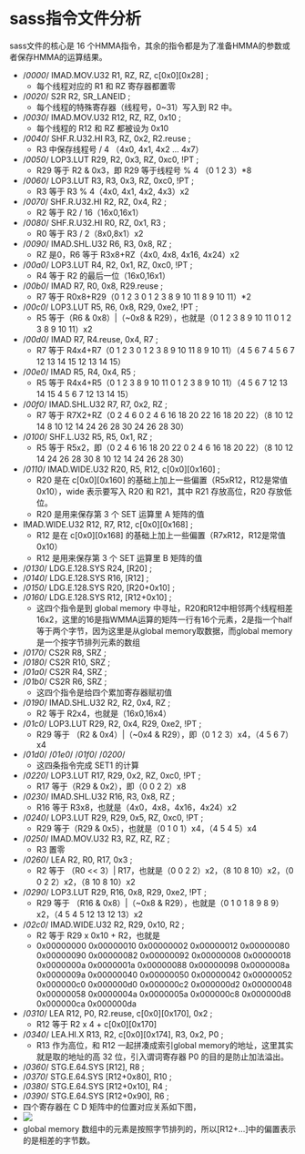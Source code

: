 # sass指令文件分析
sass文件的核心是 16 个HMMA指令，其余的指令都是为了准备HMMA的参数或者保存HMMA的运算结果。
- /*0000*/ IMAD.MOV.U32 R1, RZ, RZ, c[0x0][0x28] ;
  - 每个线程对应的 R1 和 RZ 寄存器都置零
- /*0020*/ S2R R2, SR_LANEID ;
  - 每个线程的特殊寄存器（线程号，0~31）写入到 R2 中。
- /*0030*/ IMAD.MOV.U32 R12, RZ, RZ, 0x10 ;
  - 每个线程的 R12 和 RZ 都被设为 0x10
- /*0040*/ SHF.R.U32.HI R3, RZ, 0x2, R2.reuse ; 
  - R3 中保存线程号 / 4 （4x0, 4x1, 4x2 ... 4x7）
- /*0050*/ LOP3.LUT R29, R2, 0x3, RZ, 0xc0, !PT ;
  - R29 等于 R2 & 0x3，即 R29 等于线程号 % 4 （0 1 2 3）*8
- /*0060*/ LOP3.LUT R3, R3, 0x3, RZ, 0xc0, !PT ;
  - R3 等于 R3 % 4（4x0, 4x1, 4x2, 4x3）x2
- /*0070*/ SHF.R.U32.HI R2, RZ, 0x4, R2 ; 
  - R2 等于 R2 / 16（16x0,16x1）
- /*0080*/ SHF.R.U32.HI R0, RZ, 0x1, R3 ;
  - R0 等于 R3 / 2（8x0,8x1）x2
- /*0090*/ IMAD.SHL.U32 R6, R3, 0x8, RZ ;
  - RZ 是0，R6 等于 R3x8+RZ（4x0, 4x8, 4x16, 4x24）x2
- /*00a0*/ LOP3.LUT R4, R2, 0x1, RZ, 0xc0, !PT ;
  - R4 等于 R2 的最后一位（16x0,16x1）
- /*00b0*/ IMAD R7, R0, 0x8, R29.reuse ;
  - R7 等于 R0x8+R29（0 1 2 3 0 1 2 3 8 9 10 11 8 9 10 11）*2
- /*00c0*/ LOP3.LUT R5, R6, 0x8, R29, 0xe2, !PT ;
  - R5 等于（R6 & 0x8）|（~0x8 & R29），也就是（0 1 2 3 8 9 10 11 0 1 2 3 8 9 10 11）x2
- /*00d0*/ IMAD R7, R4.reuse, 0x4, R7 ; 
  - R7 等于 R4x4+R7（0 1 2 3 0 1 2 3 8 9 10 11 8 9 10 11）（4 5 6 7 4 5 6 7 12 13 14 15 12 13 14 15）
- /*00e0*/ IMAD R5, R4, 0x4, R5 ; 
  - R5 等于 R4x4+R5（0 1 2 3 8 9 10 11 0 1 2 3 8 9 10 11）（4 5 6 7 12 13 14 15 4 5 6 7 12 13 14 15）
- /*00f0*/ IMAD.SHL.U32 R7, R7, 0x2, RZ ;
  - R7 等于 R7X2+RZ（0 2 4 6 0 2 4 6 16 18 20 22 16 18 20 22）（8 10 12 14 8 10 12 14 24 26 28 30 24 26 28 30）
- /*0100*/ SHF.L.U32 R5, R5, 0x1, RZ ; 
  - R5 等于 R5x2，即（0 2 4 6 16 18 20 22 0 2 4 6 16 18 20 22）（8 10 12 14 24 26 28 30 8 10 12 14 24 26 28 30）
- /*0110*/ IMAD.WIDE.U32 R20, R5, R12, c[0x0][0x160] ; 
  - R20 是在 c[0x0][0x160] 的基础上加上一些偏置（R5xR12，R12是常值0x10），wide 表示要写入 R20 和 R21，其中 R21 存放高位，R20 存放低位。
  - R20 是用来保存第 3 个 SET 运算里 A 矩阵的值
- IMAD.WIDE.U32 R12, R7, R12, c[0x0][0x168] ; 
  - R12 是在 c[0x0][0x168] 的基础上加上一些偏置（R7xR12，R12是常值0x10）
  - R12 是用来保存第 3 个 SET 运算里 B 矩阵的值
- /*0130*/ LDG.E.128.SYS R24, [R20] ; 
- /*0140*/ LDG.E.128.SYS R16, [R12] ;
- /*0150*/ LDG.E.128.SYS R20, [R20+0x10] ; 
- /*0160*/ LDG.E.128.SYS R12, [R12+0x10] ;
  - 这四个指令是到 global memory 中寻址，R20和R12中相邻两个线程相差16x2，这里的16是指WMMA运算的矩阵一行有16个元素，2是指一个half等于两个字节，因为这里是从global memory取数据，而global memory是一个按字节排列元素的数组
- /*0170*/ CS2R R8, SRZ ;
- /*0180*/ CS2R R10, SRZ ;
- /*01a0*/ CS2R R4, SRZ ;
- /*01b0*/ CS2R R6, SRZ ; 
  - 这四个指令是给四个累加寄存器赋初值
- /*0190*/ IMAD.SHL.U32 R2, R2, 0x4, RZ ; 
  - R2 等于 R2x4，也就是（16x0,16x4）
- /*01c0*/ LOP3.LUT R29, R2, 0x4, R29, 0xe2, !PT ;
  - R29 等于 （R2 & 0x4）|（~0x4 & R29），即（0 1 2 3）x4，（4 5 6 7）x4
- /*01d0*/ /*01e0*/ /*01f0*/ /*0200*/
  - 这四条指令完成 SET1 的计算
- /*0220*/ LOP3.LUT R17, R29, 0x2, RZ, 0xc0, !PT ;
  - R17 等于（R29 & 0x2），即（0 0 2 2）x8
- /*0230*/ IMAD.SHL.U32 R16, R3, 0x8, RZ ; 
  - R16 等于 R3x8，也就是（4x0，4x8，4x16，4x24）x2
- /*0240*/ LOP3.LUT R29, R29, 0x5, RZ, 0xc0, !PT ;
  - R29 等于（R29 & 0x5），也就是（0 1 0 1）x4，（4 5 4 5）x4
- /*0250*/ IMAD.MOV.U32 R3, RZ, RZ, RZ ; 
  - R3 置零
- /*0260*/ LEA R2, R0, R17, 0x3 ;
  - R2 等于 （R0 << 3）| R17，也就是（0 0 2 2）x2，（8 10 8 10）x2，（0 0 2 2）x2，（8 10 8 10）x2
- /*0290*/ LOP3.LUT R29, R16, 0x8, R29, 0xe2, !PT ; 
  - R29 等于 （R16 & 0x8）|（~0x8 & R29），也就是（0 1 0 1 8 9 8 9）x2，（4 5 4 5 12 13 12 13）x2
- /*02c0*/ IMAD.WIDE.U32 R2, R29, 0x10, R2 ; 
  - R2 等于 R29 x 0x10 + R2，也就是
  - 0x00000000 0x00000010 0x00000002 0x00000012 0x00000080 0x00000090 0x00000082 0x00000092 0x00000008 0x00000018 0x0000000a 0x0000001a 0x00000088 0x00000098 0x0000008a 0x0000009a 0x00000040 0x00000050 0x00000042 0x00000052 0x000000c0 0x000000d0 0x000000c2 0x000000d2 0x00000048 0x00000058 0x0000004a 0x0000005a 0x000000c8 0x000000d8 0x000000ca 0x000000da 
- /*0310*/ LEA R12, P0, R2.reuse, c[0x0][0x170], 0x2 ; 
  - R12 等于 R2 x 4 + c[0x0][0x170]
- /*0340*/ LEA.HI.X R13, R2, c[0x0][0x174], R3, 0x2, P0 ; 
  - R13 作为高位，和 R12 一起拼凑成索引global memory的地址，这里其实就是取的地址的高 32 位，引入谓词寄存器 P0 的目的是防止加法溢出。
- /*0360*/ STG.E.64.SYS [R12], R8 ;
- /*0370*/ STG.E.64.SYS [R12+0x80], R10 ; 
- /*0380*/ STG.E.64.SYS [R12+0x10], R4 ; 
- /*0390*/ STG.E.64.SYS [R12+0x90], R6 ; 
- 四个寄存器在 C D 矩阵中的位置对应关系如下图，
- ![](https://notes.sjtu.edu.cn/uploads/upload_5c494a68ea50dcf8a1d5d7f115ae4fec.PNG)
- global memory 数组中的元素是按照字节排列的，所以[R12+...]中的偏置表示的是相差的字节数。